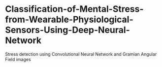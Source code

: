 # Classification-of-Mental-Stress-from-Wearable-Physiological-Sensors-Using-Deep-Neural-Network
Stress detection using Convolutional Neural Network and Gramian Angular Field images
